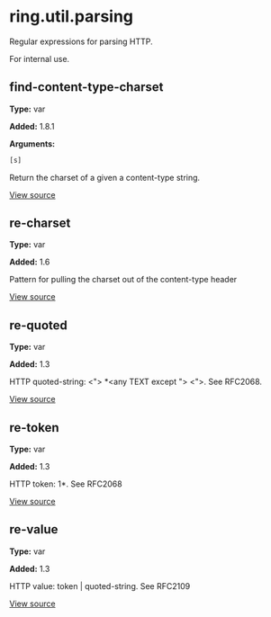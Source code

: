 # ring.util.parsing


Regular expressions for parsing HTTP.

For internal use.

## find-content-type-charset
**Type:** var

**Added:** 1.8.1


**Arguments:**
```clojure
[s]
```
Return the charset of a given a content-type string.


[View source](http://github.com/ring-clojure/ring/blob/1.8.1/ring-core/src/ring/util/parsing.clj#L26)
## re-charset
**Type:** var

**Added:** 1.6



Pattern for pulling the charset out of the content-type header


[View source](http://github.com/ring-clojure/ring/blob/1.8.1/ring-core/src/ring/util/parsing.clj#L21)
## re-quoted
**Type:** var

**Added:** 1.3



HTTP quoted-string: <"> *<any TEXT except "> <">. See RFC2068.


[View source](http://github.com/ring-clojure/ring/blob/1.8.1/ring-core/src/ring/util/parsing.clj#L11)
## re-token
**Type:** var

**Added:** 1.3



HTTP token: 1*<any CHAR except CTLs or tspecials>. See RFC2068


[View source](http://github.com/ring-clojure/ring/blob/1.8.1/ring-core/src/ring/util/parsing.clj#L6)
## re-value
**Type:** var

**Added:** 1.3



HTTP value: token | quoted-string. See RFC2109


[View source](http://github.com/ring-clojure/ring/blob/1.8.1/ring-core/src/ring/util/parsing.clj#L16)